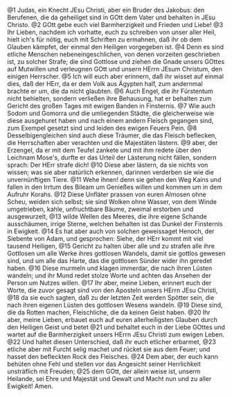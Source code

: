@1 Judas, ein Knecht JEsu Christi, aber ein Bruder des Jakobus: den Berufenen, die da geheiliget sind in GOtt dem Vater und behalten in JEsu Christo. @2 GOtt gebe euch viel Barmherzigkeit und Frieden und Liebe! @3 Ihr Lieben, nachdem ich vorhatte, euch zu schreiben von unser aller Heil, hielt ich's für nötig, euch mit Schriften zu ermahnen, daß ihr ob dem Glauben kämpfet, der einmal den Heiligen vorgegeben ist. @4 Denn es sind etliche Menschen nebeneingeschlichen, von denen vorzeiten geschrieben ist, zu solcher Strafe; die sind Gottlose und ziehen die Gnade unsers GOttes auf Mutwillen und verleugnen GOtt und unsern HErrn JEsum Christum, den einigen Herrscher. @5 Ich will euch aber erinnern, daß ihr wisset auf einmal dies, daß der HErr, da er dem Volk aus Ägypten half, zum andernmal brachte er um, die da nicht glaubten. @6 Auch Engel, die ihr Fürstentum nicht behielten, sondern verließen ihre Behausung, hat er behalten zum Gericht des großen Tages mit ewigen Banden in Finsternis. @7 Wie auch Sodom und Gomorra und die umliegenden Städte, die gleicherweise wie diese ausgehuret haben und nach einem andern Fleisch gegangen sind, zum Exempel gesetzt sind und leiden des ewigen Feuers Pein. @8 Desselbigengleichen sind auch diese Träumer, die das Fleisch beflecken, die Herrschaften aber verachten und die Majestäten lästern. @9 aber, der Erzengel, da er mit dem Teufel zankete und mit ihm redete über den Leichnam Mose's, durfte er das Urteil der Lästerung nicht fällen, sondern sprach: Der HErr strafe dich! @10 Diese aber lästern, da sie nichts von wissen; was sie aber natürlich erkennen, darinnen verderben sie wie die unvernünftigen Tiere. @11 Wehe ihnen! denn sie gehen den Weg Kains und fallen in den Irrtum des Bileam um Genießes willen und kommen um in dem Aufruhr Korahs. @12 Diese Unfläter prassen von euren Almosen ohne Scheu, weiden sich selbst; sie sind Wolken ohne Wasser, von dem Winde umgetrieben, kahle, unfruchtbare Bäume, zweimal erstorben und ausgewurzelt, @13 wilde Wellen des Meeres, die ihre eigene Schande ausschäumen, irrige Sterne, welchen behalten ist das Dunkel der Finsternis in Ewigkeit. @14 Es hat aber auch von solchen geweissaget Henoch, der Siebente von Adam, und gesprochen: Siehe, der HErr kommt mit viel tausend Heiligen, @15 Gericht zu halten über alle und zu strafen alle ihre Gottlosen um alle Werke ihres gottlosen Wandels, damit sie gottlos gewesen sind, und um alle das Harte, das die gottlosen Sünder wider ihn geredet haben. @16 Diese murmeln und klagen immerdar, die nach ihren Lüsten wandeln; und ihr Mund redet stolze Worte und achten das Ansehen der Person um Nutzes willen. @17 Ihr aber, meine Lieben, erinnert euch der Worte, die zuvor gesagt sind von den Aposteln unsers HErrn JEsu Christi, @18 da sie euch sagten, daß zu der letzten Zeit werden Spötter sein, die nach ihren eigenen Lüsten des gottlosen Wesens wandeln. @19 Diese sind, die da Rotten machen, Fleischliche, die da keinen Geist haben. @20 Ihr aber, meine Lieben, erbauet euch auf euren allerheiligsten Glauben durch den Heiligen Geist und betet @21 und behaltet euch in der Liebe GOttes und wartet auf die Barmherzigkeit unsers HErrn JEsu Christi zum ewigen Leben. @22 Und haltet diesen Unterschied, daß ihr euch etlicher erbarmet, @23 etliche aber mit Furcht selig machet und rücket sie aus dem Feuer; und hasset den befleckten Rock des Fleisches. @24 Dem aber, der euch kann behüten ohne Fehl und stellen vor das Angesicht seiner Herrlichkeit unsträflich mit Freuden; @25 dem GOtt, der allein weise ist, unserm Heilande, sei Ehre und Majestät und Gewalt und Macht nun und zu aller Ewigkeit! Amen.